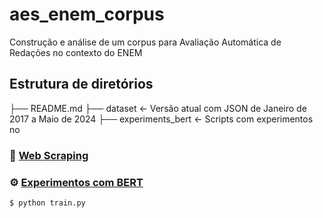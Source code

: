 # aes_enem_corpus

Construção e análise de um corpus para Avaliação Automática de Redações no contexto do ENEM

## Estrutura de diretórios

├── README.md 
├── dataset             <- Versão atual com JSON de Janeiro de 2017 a Maio de 2024
├── experiments_bert    <- Scripts com experimentos no 

### :wrench: [Web Scraping](web_corpus_builder/)



### :gear: [Experimentos com BERT](experiments_bert/)

```bash
$ python train.py
```
